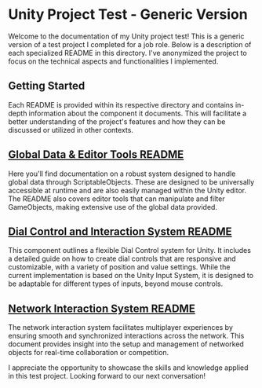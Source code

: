 # Unity Project Test - Generic Version

Welcome to the documentation of my Unity project test! This is a generic version of a test project I completed for a job role. Below is a description of each specialized README in this directory. I've anonymized the project to focus on the technical aspects and functionalities I implemented.

## Getting Started
Each README is provided within its respective directory and contains in-depth information about the component it documents. This will facilitate a better understanding of the project's features and how they can be discussed or utilized in other contexts.

## [Global Data & Editor Tools README](Assets/GenericProject/1.GlobalData/README.md)
Here you'll find documentation on a robust system designed to handle global data through ScriptableObjects. These are designed to be universally accessible at runtime and are also easily managed within the Unity editor. The README also covers editor tools that can manipulate and filter GameObjects, making extensive use of the global data provided.

## [Dial Control and Interaction System README](Assets/GenericProject/3.AdvancedInteraction/README.md)
This component outlines a flexible Dial Control system for Unity. It includes a detailed guide on how to create dial controls that are responsive and customizable, with a variety of position and value settings. While the current implementation is based on the Unity Input System, it is designed to be adaptable for different types of inputs, beyond mouse controls.

## [Network Interaction System README](Assets/GenericProject/5.Multiplayer/README.md)
The network interaction system facilitates multiplayer experiences by ensuring smooth and synchronized interactions across the network. This document provides insight into the setup and management of networked objects for real-time collaboration or competition.

I appreciate the opportunity to showcase the skills and knowledge applied in this test project. Looking forward to our next conversation!
